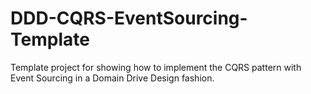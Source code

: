 # DDD-CQRS-EventSourcing-Template
Template project for showing how to implement the CQRS pattern with Event Sourcing in a Domain Drive Design fashion.
